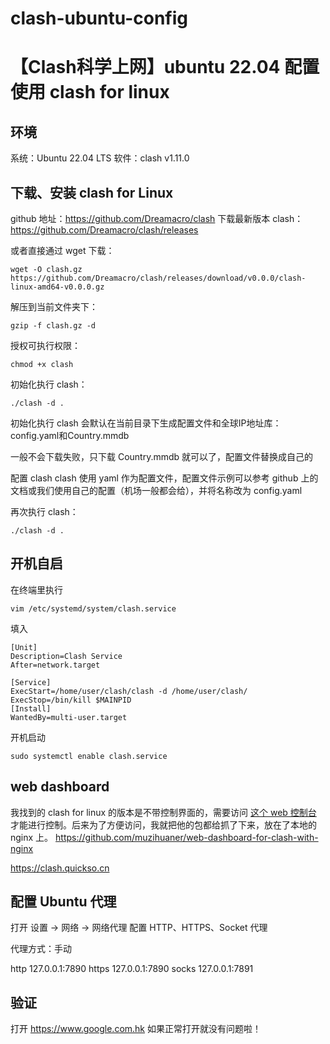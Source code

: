 # clash-ubuntu-config

# 【Clash科学上网】ubuntu 22.04 配置使用 clash for linux

## 环境

系统：Ubuntu 22.04 LTS
软件：clash v1.11.0

## 下载、安装 clash for Linux

github 地址：https://github.com/Dreamacro/clash
下载最新版本 clash：https://github.com/Dreamacro/clash/releases

或者直接通过 wget 下载：

```
wget -O clash.gz https://github.com/Dreamacro/clash/releases/download/v0.0.0/clash-linux-amd64-v0.0.0.gz
```

解压到当前文件夹下：

```
gzip -f clash.gz -d
```

授权可执行权限：

```
chmod +x clash
```

初始化执行 clash：

```
./clash -d .
```

初始化执行 clash 会默认在当前目录下生成配置文件和全球IP地址库：  config.yaml和Country.mmdb

一般不会下载失败，只下载 Country.mmdb 就可以了，配置文件替换成自己的

配置 clash
clash 使用 yaml 作为配置文件，配置文件示例可以参考 github 上的文档或我们使用自己的配置（机场一般都会给），并将名称改为 config.yaml

再次执行 clash：

```
./clash -d .
```

## 开机自启

在终端里执行

```
vim /etc/systemd/system/clash.service
```

填入


```
[Unit]
Description=Clash Service
After=network.target

[Service]
ExecStart=/home/user/clash/clash -d /home/user/clash/
ExecStop=/bin/kill $MAINPID
[Install]
WantedBy=multi-user.target
```

开机启动
```
sudo systemctl enable clash.service
```

## web dashboard

我找到的 clash for linux 的版本是不带控制界面的，需要访问 [这个 web 控制台](http://clash.razord.top/#/proxies) 才能进行控制。后来为了方便访问，我就把他的包都给抓了下来，放在了本地的 nginx 上。
 https://github.com/muzihuaner/web-dashboard-for-clash-with-nginx

https://clash.quickso.cn

## 配置 Ubuntu 代理

打开 设置 -> 网络 -> 网络代理
配置 HTTP、HTTPS、Socket 代理

代理方式：手动

http 127.0.0.1:7890
https 127.0.0.1:7890
socks 127.0.0.1:7891

## 验证

打开
https://www.google.com.hk
如果正常打开就没有问题啦！

